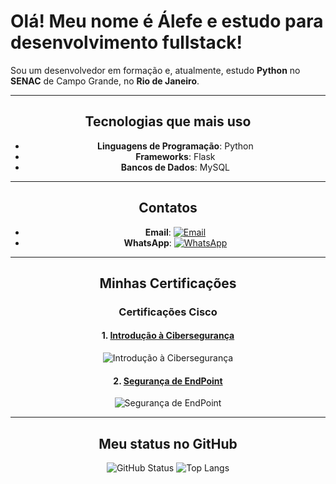
  # Olá! Meu nome é **Álefe** e estudo para desenvolvimento fullstack!

Sou um desenvolvedor em formação e, atualmente, estudo **Python** no **SENAC** de Campo Grande, no **Rio de Janeiro**.

---
<div align="center">

  ## Tecnologias que mais uso

- **Linguagens de Programação**: Python
- **Frameworks**: Flask
- **Bancos de Dados**: MySQL

---

  ## Contatos

- **Email**: [![Email](https://img.shields.io/badge/Email-%23D14836?style=flat&logo=gmail&logoColor=white)](mailto:amsevero@outlook.com)
- **WhatsApp**: [![WhatsApp](https://img.shields.io/badge/WhatsApp-%2304CC52?style=flat&logo=whatsapp&logoColor=white)](https://wa.me/5562983384847)

---

  ## Minhas Certificações

### Certificações **Cisco**

#### 1. [Introdução à Cibersegurança](https://www.credly.com/badges/ce4d7208-417d-4c94-82e1-77b8afa5113e)
![Introdução à Cibersegurança](https://images.credly.com/size/100x100/images/af8c6b4e-fc31-47c4-8dcb-eb7a2065dc5b/I2CS__1_.png)

#### 2. [Segurança de EndPoint](https://www.credly.com/badges/b84f8353-a204-4873-99b7-470dfe37e8f7)
![Segurança de EndPoint](https://images.credly.com/size/100x100/images/0ca5f542-fb5e-4a22-9b7a-c1a1ce4c3db7/EndpointSecurity.png)

---

  ## Meu status no GitHub
  ![GitHub Status](https://github-readme-stats.vercel.app/api?username=Alephmihaelis&show_icons=true&hide_title=true&theme=dark&width=400)
  ![Top Langs](https://github-readme-stats.vercel.app/api/top-langs/?username=Alephmihaelis&layout=compact&theme=dark&width=400)

</div>
